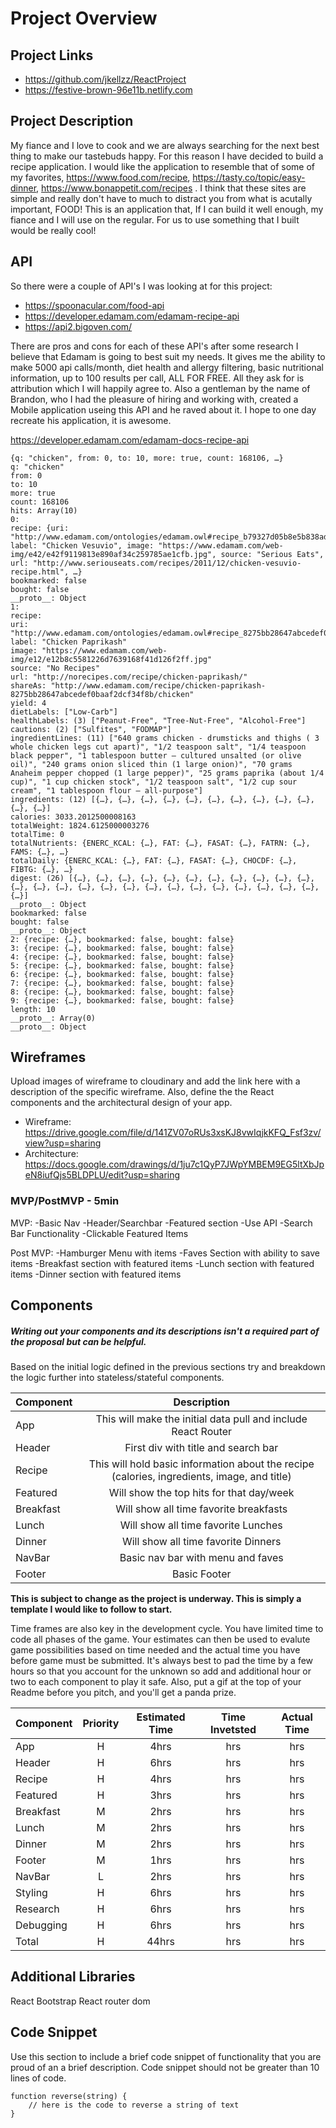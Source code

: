 # Project Overview

## Project Links

- https://github.com/jkellzz/ReactProject
- https://festive-brown-96e11b.netlify.com

## Project Description

My fiance and I love to cook and we are always searching for the next best thing to make our tastebuds happy. For this reason I have decided to build a recipe application. I would like the application to resemble that of some of my favorites, https://www.food.com/recipe, https://tasty.co/topic/easy-dinner, https://www.bonappetit.com/recipes . I think that these sites are simple and really don't have to much to distract you from what is acutally important, FOOD! This is an application that, If I can build it well enough, my fiance and I will use on the regular. For us to use something that I built would be really cool!

## API

So there were a couple of API's I was looking at for this project:
- https://spoonacular.com/food-api
- https://developer.edamam.com/edamam-recipe-api
- https://api2.bigoven.com/

There are pros and cons for each of these API's after some research I believe that Edamam is going to best suit my needs. It gives me the ability to make 5000 api calls/month, diet health and allergy filtering, basic nutritional information, up to 100 results per call, ALL FOR FREE. All they ask for is attribution which I will happily agree to. Also a gentleman by the name of Brandon, who I had the pleasure of hiring and working with, created a Mobile application useing this API and he raved about it. I hope to one day recreate his application, it is awesome. 

https://developer.edamam.com/edamam-docs-recipe-api


```
{q: "chicken", from: 0, to: 10, more: true, count: 168106, …}
q: "chicken"
from: 0
to: 10
more: true
count: 168106
hits: Array(10)
0:
recipe: {uri: "http://www.edamam.com/ontologies/edamam.owl#recipe_b79327d05b8e5b838ad6cfd9576b30b6", label: "Chicken Vesuvio", image: "https://www.edamam.com/web-img/e42/e42f9119813e890af34c259785ae1cfb.jpg", source: "Serious Eats", url: "http://www.seriouseats.com/recipes/2011/12/chicken-vesuvio-recipe.html", …}
bookmarked: false
bought: false
__proto__: Object
1:
recipe:
uri: "http://www.edamam.com/ontologies/edamam.owl#recipe_8275bb28647abcedef0baaf2dcf34f8b"
label: "Chicken Paprikash"
image: "https://www.edamam.com/web-img/e12/e12b8c5581226d7639168f41d126f2ff.jpg"
source: "No Recipes"
url: "http://norecipes.com/recipe/chicken-paprikash/"
shareAs: "http://www.edamam.com/recipe/chicken-paprikash-8275bb28647abcedef0baaf2dcf34f8b/chicken"
yield: 4
dietLabels: ["Low-Carb"]
healthLabels: (3) ["Peanut-Free", "Tree-Nut-Free", "Alcohol-Free"]
cautions: (2) ["Sulfites", "FODMAP"]
ingredientLines: (11) ["640 grams chicken - drumsticks and thighs ( 3 whole chicken legs cut apart)", "1/2 teaspoon salt", "1/4 teaspoon black pepper", "1 tablespoon butter – cultured unsalted (or olive oil)", "240 grams onion sliced thin (1 large onion)", "70 grams Anaheim pepper chopped (1 large pepper)", "25 grams paprika (about 1/4 cup)", "1 cup chicken stock", "1/2 teaspoon salt", "1/2 cup sour cream", "1 tablespoon flour – all-purpose"]
ingredients: (12) [{…}, {…}, {…}, {…}, {…}, {…}, {…}, {…}, {…}, {…}, {…}, {…}]
calories: 3033.2012500008163
totalWeight: 1824.6125000003276
totalTime: 0
totalNutrients: {ENERC_KCAL: {…}, FAT: {…}, FASAT: {…}, FATRN: {…}, FAMS: {…}, …}
totalDaily: {ENERC_KCAL: {…}, FAT: {…}, FASAT: {…}, CHOCDF: {…}, FIBTG: {…}, …}
digest: (26) [{…}, {…}, {…}, {…}, {…}, {…}, {…}, {…}, {…}, {…}, {…}, {…}, {…}, {…}, {…}, {…}, {…}, {…}, {…}, {…}, {…}, {…}, {…}, {…}, {…}, {…}]
__proto__: Object
bookmarked: false
bought: false
__proto__: Object
2: {recipe: {…}, bookmarked: false, bought: false}
3: {recipe: {…}, bookmarked: false, bought: false}
4: {recipe: {…}, bookmarked: false, bought: false}
5: {recipe: {…}, bookmarked: false, bought: false}
6: {recipe: {…}, bookmarked: false, bought: false}
7: {recipe: {…}, bookmarked: false, bought: false}
8: {recipe: {…}, bookmarked: false, bought: false}
9: {recipe: {…}, bookmarked: false, bought: false}
length: 10
__proto__: Array(0)
__proto__: Object
```


## Wireframes

Upload images of wireframe to cloudinary and add the link here with a description of the specific wireframe. Also, define the the React components and the architectural design of your app.

- Wireframe: https://drive.google.com/file/d/141ZV07oRUs3xsKJ8vwIqjkKFQ_Fsf3zv/view?usp=sharing
- Architecture: https://docs.google.com/drawings/d/1ju7c1QyP7JWpYMBEM9EG5ltXbJpeN8iufQjs5BLDPLU/edit?usp=sharing


### MVP/PostMVP - 5min
MVP:
-Basic Nav 
-Header/Searchbar
-Featured section
-Use API
-Search Bar Functionality
-Clickable Featured Items

Post MVP:
-Hamburger Menu with items
-Faves Section with ability to save items
-Breakfast section with featured items
-Lunch section with featured items
-Dinner section with featured items

## Components
##### Writing out your components and its descriptions isn't a required part of the proposal but can be helpful.

Based on the initial logic defined in the previous sections try and breakdown the logic further into stateless/stateful components. 

| Component | Description | 
| --- | :---: |  
| App | This will make the initial data pull and include React Router| 
| Header | First div with title and search bar | 
| Recipe | This will hold basic information about the recipe (calories, ingredients, image, and title)| 
| Featured | Will show the top hits for that day/week | 
| Breakfast | Will show all time favorite breakfasts | 
| Lunch | Will show all time favorite Lunches | 
| Dinner | Will show all time favorite Dinners | 
| NavBar | Basic nav bar with menu and faves | 
| Footer | Basic Footer | 


**This is subject to change as the project is underway. This is simply a template I would like to follow to start.** 


Time frames are also key in the development cycle.  You have limited time to code all phases of the game.  Your estimates can then be used to evalute game possibilities based on time needed and the actual time you have before game must be submitted. It's always best to pad the time by a few hours so that you account for the unknown so add and additional hour or two to each component to play it safe. Also, put a gif at the top of your Readme before you pitch, and you'll get a panda prize.

| Component | Priority | Estimated Time | Time Invetsted | Actual Time |
| --- | :---: |  :---: | :---: | :---: |
| App | H | 4hrs| hrs | hrs |
| Header | H | 6hrs| hrs | hrs |
| Recipe | H | 4hrs| hrs | hrs |
| Featured | H | 3hrs| hrs | hrs |
| Breakfast | M | 2hrs| hrs | hrs |
| Lunch | M | 2hrs| hrs | hrs |
| Dinner | M | 2hrs| hrs | hrs |
| Footer | M | 1hrs| hrs | hrs |
| NavBar | L | 2hrs| hrs | hrs |
| Styling | H | 6hrs| hrs | hrs |
| Research | H | 6hrs| hrs | hrs |
| Debugging | H | 6hrs| hrs | hrs |
| Total | H | 44hrs| hrs | hrs |

## Additional Libraries
React Bootstrap
React router dom

## Code Snippet

Use this section to include a brief code snippet of functionality that you are proud of an a brief description.  Code snippet should not be greater than 10 lines of code. 

```
function reverse(string) {
	// here is the code to reverse a string of text
}
```